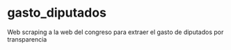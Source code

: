 # gasto_diputados
Web scraping a la web del congreso para extraer el gasto de diputados por transparencia
